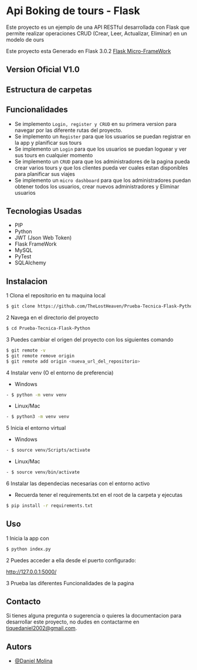 # Api Boking de tours - Flask

Este proyecto es un ejemplo de una API RESTful desarrollada con Flask que permite realizar operaciones CRUD (Crear, Leer, Actualizar, Eliminar) en un modelo de ours


Este proyecto esta Generado en Flask 3.0.2 [Flask Micro-FrameWork](https://github.com/pallets/flask)


## Version Oficial V1.0



## Estructura de carpetas


## Funcionalidades

- Se implemento `Login, register y CRUD` en su primera version para navegar por las diferente rutas del proyecto.
- Se implemento un `Register` para que los usuarios se puedan registrar en la app y planificar sus tours
- Se implemento un `Login` para que los usuarios se puedan loguear y ver sus tours en cualquier momento
- Se implemento un `CRUD` para que los administradores de la pagina pueda crear varios tours y que los clientes pueda ver cuales estan disponibles para planificar sus viajes
- Se implemento un `micro dashboard` para que los administradores puedan obtener todos los usuarios, crear nuevos administradores y Eliminar usuarios

## Tecnologias Usadas
- PIP
- Python
- JWT (Json Web Token)
- Flask FrameWork
- MySQL
- PyTest
- SQLAlchemy

## Instalacion

1 Clona el repositorio en tu maquina local
```bash
$ git clone https://github.com/TheLostHeaven/Prueba-Tecnica-Flask-Python
```

2 Navega en el directorio del proyecto 
```bash
$ cd Prueba-Tecnica-Flask-Python
```

3 Puedes cambiar el origen del proyecto con los siguientes comando

```bash
$ git remote -v
$ git remote remove origin
$ git remote add origin <nueva_url_del_repositorio>
```

4 Instalar venv (O el entorno de preferencia)

- Windows
```bash
- $ python -m venv venv
```
- Linux/Mac
```bash
- $ python3 -m venv venv
```

5 Inicia el entorno virtual

- Windows
```bash
- $ source venv/Scripts/activate
```
- Linux/Mac
```bash
- $ source venv/bin/activate
```

6 Instalar las dependecias necesarias con el entorno activo
- Recuerda tener el requirements.txt en el root de la carpeta y ejecutas

```bash
$ pip install -r requirements.txt
```


## Uso

1 Inicia la app con 
```bash
$ python index.py
```

2 Puedes acceder a ella desde el puerto configurado:

http://127.0.0.1:5000/

3 Prueba las diferentes Funcionalidades de la pagina 

## Contacto

Si tienes alguna pregunta o sugerencia o quieres la documentacion para desarrollar este proyecto, no dudes en contactarme en [tiquedaniel2002@gmail.com](tiquedaniel2002@gmail.com).


## Autors

- [@Daniel Molina](https://github.com/TheLostHeaven)